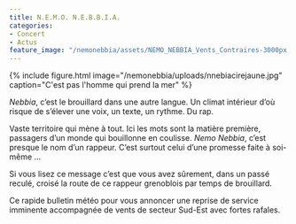 ```yaml
---
title: N.E.M.O. N.E.B.B.I.A.
categories:
- Concert 
- Actus
feature_image: "/nemonebbia/assets/NEMO_NEBBIA_Vents_Contraires-3000px.jpg"
---
```



{% include figure.html image="/nemonebbia/uploads/nnebiacirejaune.jpg" caption="C'est pas l'homme qui prend la mer" %}

<em>Nebbia</em>, c’est le brouillard dans une autre langue. Un climat intérieur d’où risque de s’élever une voix, un texte, un rythme. Du rap. 
<!-- more -->
Vaste territoire qui mène à tout. Ici les mots sont la matière première, passagers d’un monde  qui bouillonne en coulisse. <em>Nemo Nebbia</em>, c’est presque le nom d’un rappeur. C’est surtout celui d’une promesse faite à soi-même ...


Si vous lisez ce message c’est que vous avez sûrement, dans un passé reculé, croisé la route de ce rappeur grenoblois par temps de brouillard.

Ce rapide bulletin météo pour vous annoncer une reprise de service imminente accompagnée de vents de secteur Sud-Est avec fortes rafales.




